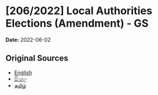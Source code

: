# [206/2022] Local Authorities Elections (Amendment) - GS

**Date:** 2022-06-02

## Original Sources

- [English](https://documents.gov.lk/view/bills/2022/6/206-2022_E.pdf)
- [සිංහල](https://documents.gov.lk/view/bills/2022/6/206-2022_S.pdf)
- [தமிழ்](https://documents.gov.lk/view/bills/2022/6/206-2022_T.pdf)

